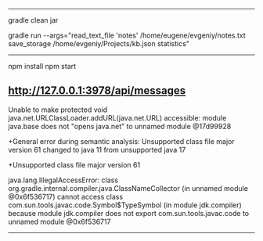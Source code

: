 ----------------------------------
gradle clean jar

gradle run --args="read_text_file 'notes' /home/eugene/evgeniy/notes.txt save_storage /home/evgeniy/Projects/kb.json statistics"

----------------------------------
npm install
npm start

http://127.0.0.1:3978/api/messages
----------------------------------

Unable to make protected void java.net.URLClassLoader.addURL(java.net.URL) accessible: module java.base does not "opens java.net" to unnamed module @17d99928

+General error during semantic analysis: Unsupported class file major version 61
    changed to java 11 from unsupported java 17

+Unsupported class file major version 61

java.lang.IllegalAccessError: class org.gradle.internal.compiler.java.ClassNameCollector (in unnamed module @0x6f536717) cannot access class com.sun.tools.javac.code.Symbol$TypeSymbol (in module jdk.compiler) because module jdk.compiler does not export com.sun.tools.javac.code to unnamed module @0x6f536717

----------------------------------
